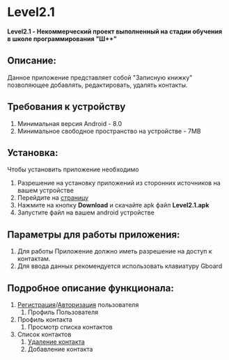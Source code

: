 # **Level2.1**
**Level2.1 - Некоммерческий проект выполненный на стадии обучения в школе программирования "Ш++"**
## **Описание**:
Данное приложение представляет собой "Записную книжку" позволяющее добавлять, редактировать, удалять контакты. 

## **Требования к устройству**
1. Минимальная версия Android - 8.0
2. Минимальное свободное пространство на устройстве - 7MB

## **Установка:**
Чтобы установить приложение необходимо
1. Разрешение на установку приложений из сторонних источников на вашем устройстве
2. Перейдите на [страницу](https://github.com/MarukhaEgor/Level2.1/blob/master/docs/Level2.1.apk)
3. Нажмите на кнопку **Download** и скачайте apk файл **Level2.1.apk**
4. Запустите файл на вашем android устройстве

## **Параметры для работы приложения:**
1. Для работы Приложение должно иметь разрешение на доступ к контактам.
2. Для ввода данных рекомендуется использовать клавиатуру Gboard

## **Подробное описание функционала:**
1. [Регистрация](docs/instructions/RegistrationAuthorization/Registration.md)/[Авторизация](docs/instructions/RegistrationAuthorization/Authorization.md) пользователя
    1. Профиль Пользователя
2. Профиль контакта
    1. Просмотр списка контактов
3. Список контактов
    1. [Удаление контакта](docs/instructions/Delete%20User/DeleteUser.md)
    1. Добавление контакта
    

   
